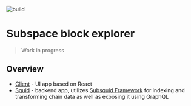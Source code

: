 ![build](https://github.com/subspace/blockexplorer/actions/workflows/build.yaml/badge.svg)

# Subspace block explorer

> Work in progress

## Overview    

- [Client](./client/README.md) - UI app based on React
- [Squid](./squid-blockexplorer/README.md) - backend app, utilizes [Subsquid Framework](https://docs.subsquid.io/overview/) for indexing and transforming chain data as well as exposing it using GraphQL
